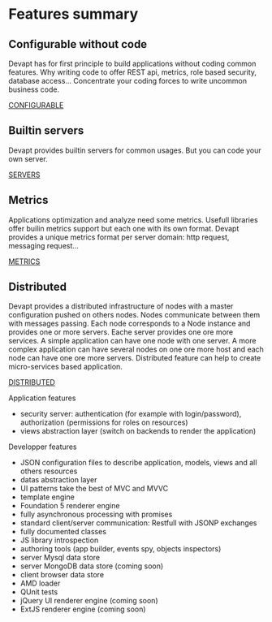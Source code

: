 # Features summary


## Configurable without code
Devapt has for first principle to build applications without coding common features.
Why writing code to offer REST api, metrics, role based security, database access...
Concentrate your coding forces to write uncommon business code.

[CONFIGURABLE](https://github.com/lucbories/Devapt/tree/master/docs/features/CONFIGURABLE.md)



## Builtin servers
Devapt provides builtin servers for common usages.
But you can code your own server.

[SERVERS](https://github.com/lucbories/Devapt/tree/master/docs/features/SERVERS.md)



## Metrics
Applications optimization and analyze need some metrics.
Usefull libraries offer builin metrics support but each one with its own format.
Devapt provides a unique metrics format per server domain: http request, messaging request...

[METRICS](https://github.com/lucbories/Devapt/tree/master/docs/features/METRICS.md)



## Distributed
Devapt provides a distributed infrastructure of nodes with a master configuration pushed on others nodes.
Nodes communicate between them with messages passing.
Each node corresponds to a Node instance and provides one or more servers.
Eache server provides one ore more services.
A simple application can have one node with one server.
A more complex application can have several nodes on one ore more host and each node can have one ore more servers.
Distributed feature can help to create micro-services based application.

[DISTRIBUTED](https://github.com/lucbories/Devapt/tree/master/docs/features/DISTRIBUTED.md)


Application features
* security server: authentication (for example with login/password), authorization (permissions for roles on resources)
* views abstraction layer (switch on backends to render the application)


Developper features
* JSON configuration files to describe application, models, views and all others resources
* datas abstraction layer
* UI patterns take the best of MVC and MVVC
* template engine
* Foundation 5 renderer engine
* fully asynchronous processing with promises
* standard client/server communication: Restfull with JSONP exchanges
* fully documented classes
* JS library introspection
* authoring tools (app builder, events spy, objects inspectors)
* server Mysql data store
* server MongoDB data store (coming soon)
* client browser data store
* AMD loader
* QUnit tests
* jQuery UI renderer engine (coming soon)
* ExtJS renderer engine (coming soon)